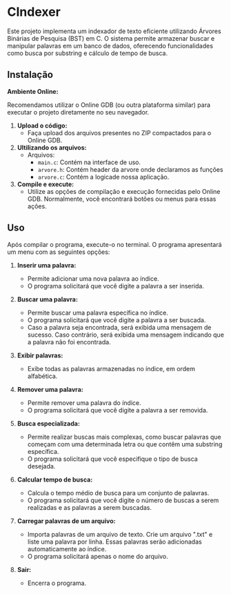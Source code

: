 # CIndexer
Este projeto implementa um indexador de texto eficiente utilizando Árvores Binárias de Pesquisa (BST) em C. O sistema permite armazenar
buscar e manipular palavras em um banco de dados, oferecendo funcionalidades como busca por substring e cálculo de tempo de busca.

## Instalação

**Ambiente Online:**

Recomendamos utilizar o Online GDB (ou outra plataforma similar) para executar o projeto diretamente no seu navegador.

1. **Upload o código:**
   * Faça upload dos arquivos presentes no ZIP compactados para o Online GDB.
2. **Ultilizando os arquivos:**
   * Arquivos:
     * `main.c`: Contém na interface de uso.
     * `arvore.h`: Contém header da arvore onde declaramos as funções
     * `arvore.c`: Contém a logicade nossa aplicação.
3. **Compile e execute:**
   * Utilize as opções de compilação e execução fornecidas pelo Online GDB. Normalmente, você encontrará botões ou menus para essas ações.
  
## Uso

Após compilar o programa, execute-o no terminal. O programa apresentará um menu com as seguintes opções:

1. **Inserir uma palavra:**
   * Permite adicionar uma nova palavra ao índice.
   * O programa solicitará que você digite a palavra a ser inserida.
   
2. **Buscar uma palavra:**
   * Permite buscar uma palavra específica no índice.
   * O programa solicitará que você digite a palavra a ser buscada.
   * Caso a palavra seja encontrada, será exibida uma mensagem de sucesso. Caso contrário, será exibida uma mensagem indicando que a palavra não foi encontrada.

3. **Exibir palavras:**
   * Exibe todas as palavras armazenadas no índice, em ordem alfabética.

4. **Remover uma palavra:**
   * Permite remover uma palavra do índice.
   * O programa solicitará que você digite a palavra a ser removida.

5. **Busca especializada:**
   * Permite realizar buscas mais complexas, como buscar palavras que começam com uma determinada letra ou que contêm uma substring específica. 
   * O programa solicitará que você especifique o tipo de busca desejada.

6. **Calcular tempo de busca:**
   * Calcula o tempo médio de busca para um conjunto de palavras.
   * O programa solicitará que você digite o número de buscas a serem realizadas e as palavras a serem buscadas.

7. **Carregar palavras de um arquivo:**
   * Importa palavras de um arquivo de texto. Crie um arquivo ".txt" e liste uma palavra por linha. Essas palavras serão adicionadas automaticamente ao índice.
   * O programa solicitará apenas o nome do arquivo.

8. **Sair:**
   * Encerra o programa.